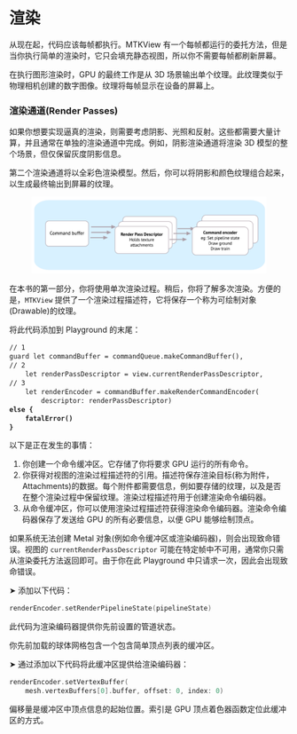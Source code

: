 # 渲染

从现在起，代码应该每帧都执行。MTKView 有一个每帧都运行的委托方法，但是当你执行简单的渲染时，它只会填充静态视图，所以你不需要每帧都刷新屏幕。

在执行图形渲染时，GPU 的最终工作是从 3D 场景输出单个纹理。此纹理类似于物理相机创建的数字图像。纹理将每帧显示在设备的屏幕上。

### 渲染通道(Render Passes)

如果你想要实现逼真的渲染，则需要考虑阴影、光照和反射。这些都需要大量计算，并且通常在单独的渲染通道中完成。例如，阴影渲染通道将渲染 3D 模型的整个场景，但仅保留灰度阴影信息。

第二个渲染通道将以全彩色渲染模型。然后，你可以将阴影和颜色纹理组合起来，以生成最终输出到屏幕的纹理。

<figure><img src="../../../.gitbook/assets/image (4).png" alt=""><figcaption></figcaption></figure>

在本书的第一部分，你将使用单次渲染过程。稍后，你将了解多次渲染。方便的是，`MTKView` 提供了一个渲染过程描述符，它将保存一个称为可绘制对象(Drawable)的纹理。

将此代码添加到 Playground 的末尾：

<pre class="language-swift"><code class="lang-swift">// 1
guard let commandBuffer = commandQueue.makeCommandBuffer(),
// 2
    let renderPassDescriptor = view.currentRenderPassDescriptor,
// 3
    let renderEncoder = commandBuffer.makeRenderCommandEncoder(
        descriptor: renderPassDescriptor)  
<strong>else { 
</strong><strong>    fatalError() 
</strong><strong>}
</strong></code></pre>

以下是正在发生的事情：

1. 你创建一个命令缓冲区。它存储了你将要求 GPU 运行的所有命令。
2. 你获得对视图的渲染过程描述符的引用。描述符保存渲染目标(称为附件，Attachments)的数据。每个附件都需要信息，例如要存储的纹理，以及是否在整个渲染过程中保留纹理。渲染过程描述符用于创建渲染命令编码器。
3. 从命令缓冲区，你可以使用渲染过程描述符获得渲染命令编码器。渲染命令编码器保存了发送给 GPU 的所有必要信息，以便 GPU 能够绘制顶点。

如果系统无法创建 Metal 对象(例如命令缓冲区或渲染编码器)，则会出现致命错误。视图的 `currentRenderPassDescriptor` 可能在特定帧中不可用，通常你只需从渲染委托方法返回即可。由于你在此 Playground 中只请求一次，因此会出现致命错误。

➤ 添加以下代码：

```swift
renderEncoder.setRenderPipelineState(pipelineState)
```

此代码为渲染编码器提供你先前设置的管道状态。

你先前加载的球体网格包含一个包含简单顶点列表的缓冲区。

➤ 通过添加以下代码将此缓冲区提供给渲染编码器：

```swift
renderEncoder.setVertexBuffer(
    mesh.vertexBuffers[0].buffer, offset: 0, index: 0)
```

偏移量是缓冲区中顶点信息的起始位置。索引是 GPU 顶点着色器函数定位此缓冲区的方式。
